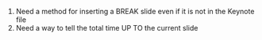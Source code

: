 1. Need a method for inserting a BREAK slide even if it is not in the Keynote file
2. Need a way to tell the total time UP TO the current slide
